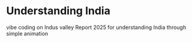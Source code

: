 # Understanding India
vibe coding on Indus valley Report 2025 for understanding India through simple animation
